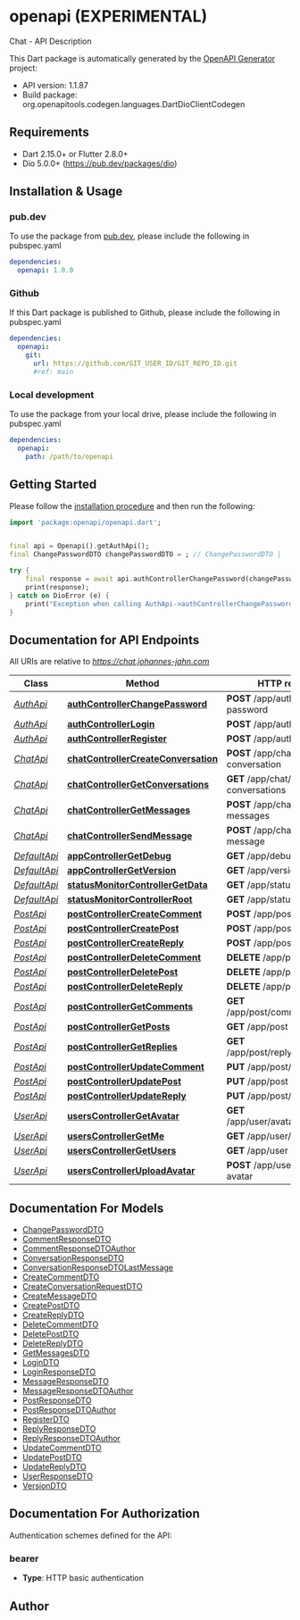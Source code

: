 # openapi (EXPERIMENTAL)
Chat - API Description

This Dart package is automatically generated by the [OpenAPI Generator](https://openapi-generator.tech) project:

- API version: 1.1.87
- Build package: org.openapitools.codegen.languages.DartDioClientCodegen

## Requirements

* Dart 2.15.0+ or Flutter 2.8.0+
* Dio 5.0.0+ (https://pub.dev/packages/dio)

## Installation & Usage

### pub.dev
To use the package from [pub.dev](https://pub.dev), please include the following in pubspec.yaml
```yaml
dependencies:
  openapi: 1.0.0
```

### Github
If this Dart package is published to Github, please include the following in pubspec.yaml
```yaml
dependencies:
  openapi:
    git:
      url: https://github.com/GIT_USER_ID/GIT_REPO_ID.git
      #ref: main
```

### Local development
To use the package from your local drive, please include the following in pubspec.yaml
```yaml
dependencies:
  openapi:
    path: /path/to/openapi
```

## Getting Started

Please follow the [installation procedure](#installation--usage) and then run the following:

```dart
import 'package:openapi/openapi.dart';


final api = Openapi().getAuthApi();
final ChangePasswordDTO changePasswordDTO = ; // ChangePasswordDTO | 

try {
    final response = await api.authControllerChangePassword(changePasswordDTO);
    print(response);
} catch on DioError (e) {
    print("Exception when calling AuthApi->authControllerChangePassword: $e\n");
}

```

## Documentation for API Endpoints

All URIs are relative to *https://chat.johannes-jahn.com*

Class | Method | HTTP request | Description
------------ | ------------- | ------------- | -------------
[*AuthApi*](doc/AuthApi.md) | [**authControllerChangePassword**](doc/AuthApi.md#authcontrollerchangepassword) | **POST** /app/auth/change-password | 
[*AuthApi*](doc/AuthApi.md) | [**authControllerLogin**](doc/AuthApi.md#authcontrollerlogin) | **POST** /app/auth/login | 
[*AuthApi*](doc/AuthApi.md) | [**authControllerRegister**](doc/AuthApi.md#authcontrollerregister) | **POST** /app/auth/register | 
[*ChatApi*](doc/ChatApi.md) | [**chatControllerCreateConversation**](doc/ChatApi.md#chatcontrollercreateconversation) | **POST** /app/chat/create-conversation | 
[*ChatApi*](doc/ChatApi.md) | [**chatControllerGetConversations**](doc/ChatApi.md#chatcontrollergetconversations) | **GET** /app/chat/get-conversations | 
[*ChatApi*](doc/ChatApi.md) | [**chatControllerGetMessages**](doc/ChatApi.md#chatcontrollergetmessages) | **POST** /app/chat/get-messages | 
[*ChatApi*](doc/ChatApi.md) | [**chatControllerSendMessage**](doc/ChatApi.md#chatcontrollersendmessage) | **POST** /app/chat/send-message | 
[*DefaultApi*](doc/DefaultApi.md) | [**appControllerGetDebug**](doc/DefaultApi.md#appcontrollergetdebug) | **GET** /app/debug | 
[*DefaultApi*](doc/DefaultApi.md) | [**appControllerGetVersion**](doc/DefaultApi.md#appcontrollergetversion) | **GET** /app/version | 
[*DefaultApi*](doc/DefaultApi.md) | [**statusMonitorControllerGetData**](doc/DefaultApi.md#statusmonitorcontrollergetdata) | **GET** /app/status/data | 
[*DefaultApi*](doc/DefaultApi.md) | [**statusMonitorControllerRoot**](doc/DefaultApi.md#statusmonitorcontrollerroot) | **GET** /app/status | 
[*PostApi*](doc/PostApi.md) | [**postControllerCreateComment**](doc/PostApi.md#postcontrollercreatecomment) | **POST** /app/post/comment | 
[*PostApi*](doc/PostApi.md) | [**postControllerCreatePost**](doc/PostApi.md#postcontrollercreatepost) | **POST** /app/post | 
[*PostApi*](doc/PostApi.md) | [**postControllerCreateReply**](doc/PostApi.md#postcontrollercreatereply) | **POST** /app/post/reply | 
[*PostApi*](doc/PostApi.md) | [**postControllerDeleteComment**](doc/PostApi.md#postcontrollerdeletecomment) | **DELETE** /app/post/comment | 
[*PostApi*](doc/PostApi.md) | [**postControllerDeletePost**](doc/PostApi.md#postcontrollerdeletepost) | **DELETE** /app/post | 
[*PostApi*](doc/PostApi.md) | [**postControllerDeleteReply**](doc/PostApi.md#postcontrollerdeletereply) | **DELETE** /app/post/reply | 
[*PostApi*](doc/PostApi.md) | [**postControllerGetComments**](doc/PostApi.md#postcontrollergetcomments) | **GET** /app/post/comment/{postId} | 
[*PostApi*](doc/PostApi.md) | [**postControllerGetPosts**](doc/PostApi.md#postcontrollergetposts) | **GET** /app/post | 
[*PostApi*](doc/PostApi.md) | [**postControllerGetReplies**](doc/PostApi.md#postcontrollergetreplies) | **GET** /app/post/reply/{commentId} | 
[*PostApi*](doc/PostApi.md) | [**postControllerUpdateComment**](doc/PostApi.md#postcontrollerupdatecomment) | **PUT** /app/post/comment | 
[*PostApi*](doc/PostApi.md) | [**postControllerUpdatePost**](doc/PostApi.md#postcontrollerupdatepost) | **PUT** /app/post | 
[*PostApi*](doc/PostApi.md) | [**postControllerUpdateReply**](doc/PostApi.md#postcontrollerupdatereply) | **PUT** /app/post/reply | 
[*UserApi*](doc/UserApi.md) | [**usersControllerGetAvatar**](doc/UserApi.md#userscontrollergetavatar) | **GET** /app/user/avatar/{userId} | 
[*UserApi*](doc/UserApi.md) | [**usersControllerGetMe**](doc/UserApi.md#userscontrollergetme) | **GET** /app/user/me | 
[*UserApi*](doc/UserApi.md) | [**usersControllerGetUsers**](doc/UserApi.md#userscontrollergetusers) | **GET** /app/user | 
[*UserApi*](doc/UserApi.md) | [**usersControllerUploadAvatar**](doc/UserApi.md#userscontrolleruploadavatar) | **POST** /app/user/upload-avatar | 


## Documentation For Models

 - [ChangePasswordDTO](doc/ChangePasswordDTO.md)
 - [CommentResponseDTO](doc/CommentResponseDTO.md)
 - [CommentResponseDTOAuthor](doc/CommentResponseDTOAuthor.md)
 - [ConversationResponseDTO](doc/ConversationResponseDTO.md)
 - [ConversationResponseDTOLastMessage](doc/ConversationResponseDTOLastMessage.md)
 - [CreateCommentDTO](doc/CreateCommentDTO.md)
 - [CreateConversationRequestDTO](doc/CreateConversationRequestDTO.md)
 - [CreateMessageDTO](doc/CreateMessageDTO.md)
 - [CreatePostDTO](doc/CreatePostDTO.md)
 - [CreateReplyDTO](doc/CreateReplyDTO.md)
 - [DeleteCommentDTO](doc/DeleteCommentDTO.md)
 - [DeletePostDTO](doc/DeletePostDTO.md)
 - [DeleteReplyDTO](doc/DeleteReplyDTO.md)
 - [GetMessagesDTO](doc/GetMessagesDTO.md)
 - [LoginDTO](doc/LoginDTO.md)
 - [LoginResponseDTO](doc/LoginResponseDTO.md)
 - [MessageResponseDTO](doc/MessageResponseDTO.md)
 - [MessageResponseDTOAuthor](doc/MessageResponseDTOAuthor.md)
 - [PostResponseDTO](doc/PostResponseDTO.md)
 - [PostResponseDTOAuthor](doc/PostResponseDTOAuthor.md)
 - [RegisterDTO](doc/RegisterDTO.md)
 - [ReplyResponseDTO](doc/ReplyResponseDTO.md)
 - [ReplyResponseDTOAuthor](doc/ReplyResponseDTOAuthor.md)
 - [UpdateCommentDTO](doc/UpdateCommentDTO.md)
 - [UpdatePostDTO](doc/UpdatePostDTO.md)
 - [UpdateReplyDTO](doc/UpdateReplyDTO.md)
 - [UserResponseDTO](doc/UserResponseDTO.md)
 - [VersionDTO](doc/VersionDTO.md)


## Documentation For Authorization


Authentication schemes defined for the API:
### bearer

- **Type**: HTTP basic authentication


## Author



